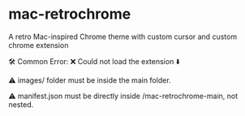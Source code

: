 # mac-retrochrome
A retro Mac-inspired Chrome theme with custom cursor and custom chrome extension 


🛠️ Common Error:
❌ Could not load the extension ⬇️

⚠️ images/ folder must be inside the main folder.

⚠️ manifest.json must be directly inside /mac-retrochrome-main, not nested.
